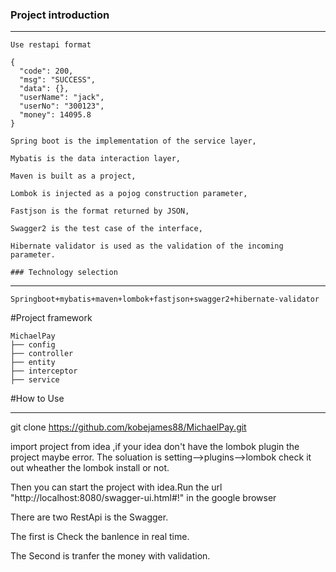 ### Project introduction
***
````
Use restapi format

{
  "code": 200,
  "msg": "SUCCESS",
  "data": {},
  "userName": "jack",
  "userNo": "300123",
  "money": 14095.8
}

Spring boot is the implementation of the service layer,

Mybatis is the data interaction layer,

Maven is built as a project,

Lombok is injected as a pojog construction parameter,

Fastjson is the format returned by JSON,

Swagger2 is the test case of the interface,

Hibernate validator is used as the validation of the incoming parameter.

### Technology selection
````
***
````
Springboot+mybatis+maven+lombok+fastjson+swagger2+hibernate-validator
````

#Project framework
```
MichaelPay
├── config 
├── controller 
├── entity
├── interceptor 
├── service 
```

#How to Use 
***
git clone https://github.com/kobejames88/MichaelPay.git

import project from idea ,if your idea don't have the lombok plugin the project maybe error.
The soluation is setting-->plugins-->lombok check it out wheather the lombok install or not.

Then you can start the project with idea.Run the url 
"http://localhost:8080/swagger-ui.html#!" in the google browser

There are two RestApi is the Swagger.

The first is Check the banlence in real time.


The Second is tranfer the money with validation.






